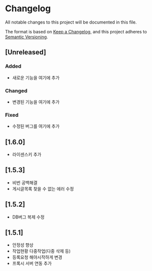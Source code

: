 # Changelog

All notable changes to this project will be documented in this file.

The format is based on [Keep a Changelog](https://keepachangelog.com/en/1.0.0/),
and this project adheres to [Semantic Versioning](https://semver.org/spec/v2.0.0.html).

## [Unreleased]

### Added
- 새로운 기능을 여기에 추가

### Changed
- 변경된 기능을 여기에 추가

### Fixed
- 수정된 버그를 여기에 추가

## [1.6.0]
- 라이센스키 추가

## [1.5.3]
- 비번 공백해결
- 게시글목록 찾을 수 없는 에러 수정

## [1.5.2]
- DB버그 복제 수정

## [1.5.1]
- 안정성 향상
- 작업현황 다중작업(다중 삭제 등)
- 등록요청 해야시작하게 변경
- 프록시 서버 연동 추가